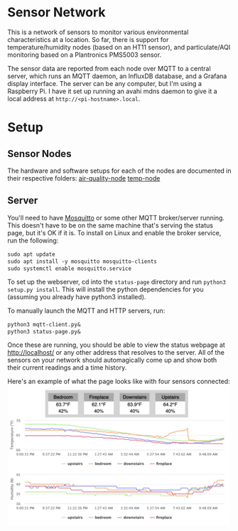 # Sensor Network
This is a network of sensors to monitor various environmental characteristics at a location. So far, there is support for temperature/humidity nodes (based on an HT11 sensor), and particulate/AQI monitoring based on a Plantronics PMS5003 sensor.

The sensor data are reported from each node over MQTT to a central server, which runs an MQTT daemon, an InfluxDB database, and a Grafana display interface. The server can be any computer, but I'm using a Raspberry Pi. I have it set up running an avahi mdns daemon to give it a local address at `http://<pi-hostname>.local`.

# Setup

## Sensor Nodes
The hardware and software setups for each of the nodes are documented in their respective folders:
[air-quality-node](air-quality-node/)
[temp-node](temp-node/)

## Server
You'll need to have [Mosquitto](https://mosquitto.org/) or some other MQTT broker/server running. This doesn't have to be on the same machine that's serving the status page, but it's OK if it is. To install on Linux and enable the broker service, run the following:
```
sudo apt update
sudo apt install -y mosquitto mosquitto-clients
sudo systemctl enable mosquitto.service
```

To set up the webserver, cd into the `status-page` directory and run `python3 setup.py install`. This will install the python dependencies for you (assuming you already have python3 installed).

To manually launch the MQTT and HTTP servers, run:
```
python3 mqtt-client.py&
python3 status-page.py&
```
Once these are running, you should be able to view the status webpage at [http://localhost/](http://localhost/) or any other address that resolves to the server. All of the sensors on your network should automagically come up and show both their current readings and a time history.

Here's an example of what the page looks like with four sensors connected:
<img src="docs/page.png" width="500px"/>
